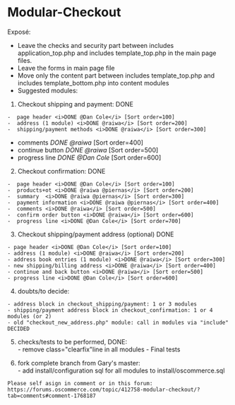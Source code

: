 # Modular-Checkout

Exposé:

- Leave the checks and security part between includes application_top.php and includes template_top.php in the main page files.
- Leave the forms in main page file
- Move only the content part between includes template_top.php and includes template_bottom.php into content modules
- Suggested modules:

1.   Checkout shipping and payment: DONE 

    -  page header <i>DONE @Dan Cole</i> [Sort order=100]
    -  address (1 module) <i>DONE @raiwa</i> [Sort order=200]
    -  shipping/payment methods <i>DONE @raiwa</i> [Sort order=300]
-  comments <i>DONE @raiwa</i> [Sort order=400]
-  continue button <i>DONE @raiwa</i> [Sort order=500]
-  progress line <i>DONE @Dan Cole</i>  [Sort order=600]

2.   Checkout confirmation: DONE 

    -  page header <i>DONE @Dan Cole</i> [Sort order=100]
    -  products+ot <i>DONE @raiwa @piernas</i> [Sort order=200]
    -  summary  <i>DONE @raiwa @piernas</i> [Sort order=300]
    -  payment information <i>DONE @raiwa @piernas</i> [Sort order=400]
    -  comments <i>DONE @raiwa</i> [Sort order=500]
    -  confirm order button <i>DONE @raiwa</i> [Sort order=600]
    -  progress line <i>DONE @Dan Cole</i> [Sort order=700]

3.   Checkout shipping/payment address (optional) DONE 

    - page header <i>DONE @Dan Cole</i> [Sort order=100]
    - address (1 module) <i>DONE @raiwa</i> [Sort order=200]
    - address book entries (1 module) <i>DONE @raiwa</i> [Sort order=300]
    - new shipping/billing address <i>DONE @raiwa</i> [Sort order=400]
    - continue and back button <i>DONE @raiwa</i> [Sort order=500]	
    - progress line <i>DONE @Dan Cole</i> [Sort order=600]
    
    
4.   doubts/to decide:

    - address block in checkout_shipping/payment: 1 or 3 modules
    - shipping/payment address block in checkout_confirmation: 1 or 4 modules (or 2)
    - old "checkout_new_address.php" module: call in modules via "include" DECIDED
    
5.   checks/tests to be performed, DONE:    
    - remove class="clearfix"line in all modules
    - Final tests
    
6.   fork complete branch from Gary's master:    
    - add install/configuration sql for all modules to install/oscommerce.sql
    
    
    Please self asign in comment or in this forum:
    https://forums.oscommerce.com/topic/412758-modular-checkout/?tab=comments#comment-1768187
    
